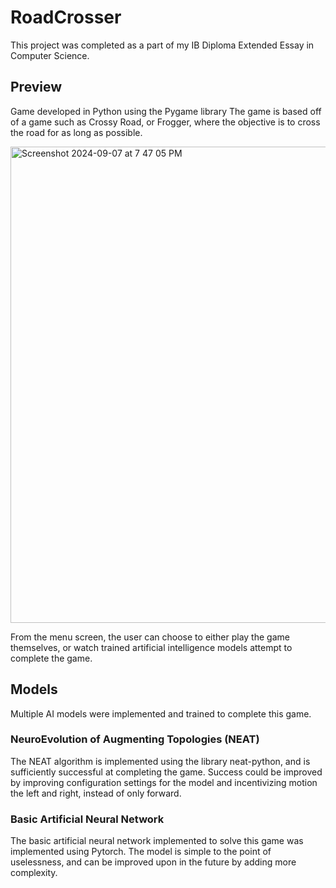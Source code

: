# RoadCrosser
This project was completed as a part of my IB Diploma Extended Essay in Computer Science.
## Preview
Game developed in Python using the Pygame library
The game is based off of a game such as Crossy Road, or Frogger, where the objective is to cross the road for as long as possible.

<img width="762" alt="Screenshot 2024-09-07 at 7 47 05 PM" src="https://github.com/user-attachments/assets/e6806868-3524-498b-b67d-ca3920f2a392">

From the menu screen, the user can choose to either play the game themselves, or watch trained artificial intelligence models attempt to complete the game.
## Models
Multiple AI models were implemented and trained to complete this game.
### NeuroEvolution of Augmenting Topologies (NEAT)
The NEAT algorithm is implemented using the library neat-python, and is sufficiently successful at completing the game.
Success could be improved by improving configuration settings for the model and incentivizing motion the left and right, instead of only forward.
### Basic Artificial Neural Network
The basic artificial neural network implemented to solve this game was implemented using Pytorch. The model is simple to the point of uselessness, and can be improved upon in the future by adding more complexity.
